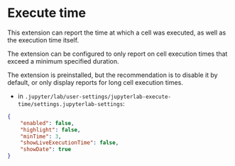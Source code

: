 # Execute time

This extension can report the time at which a cell was executed, as well as the execution time itself.

The extension can be configured to only report on cell execution times that exceed a minimum specified duration.

The extension is preinstalled, but the recommendation is to disable it by default, or only display reports for long cell execution times.

- in `.jupyter/lab/user-settings/jupyterlab-execute-time/settings.jupyterlab-settings`:

```json
{
    "enabled": false,
    "highlight": false,
    "minTime": 3,
    "showLiveExecutionTime": false,
    "showDate": true
}
```
